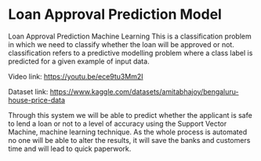 # Loan Approval Prediction Model
Loan Approval Prediction Machine Learning This is a classification problem in which we need to classify whether the loan will be approved or not. classification refers to a predictive modelling problem where a class label is predicted for a given example of input data.

Video link: https://youtu.be/ece9tu3Mm2I

Dataset link: https://www.kaggle.com/datasets/amitabhajoy/bengaluru-house-price-data

Through this system we will be able to predict whether the applicant is safe to lend a loan or not to a level of accuracy using the Support Vector Machine, machine learning technique. As the whole process is automated no one will be able to alter the results, it will save the banks and customers time and will lead to quick paperwork.



